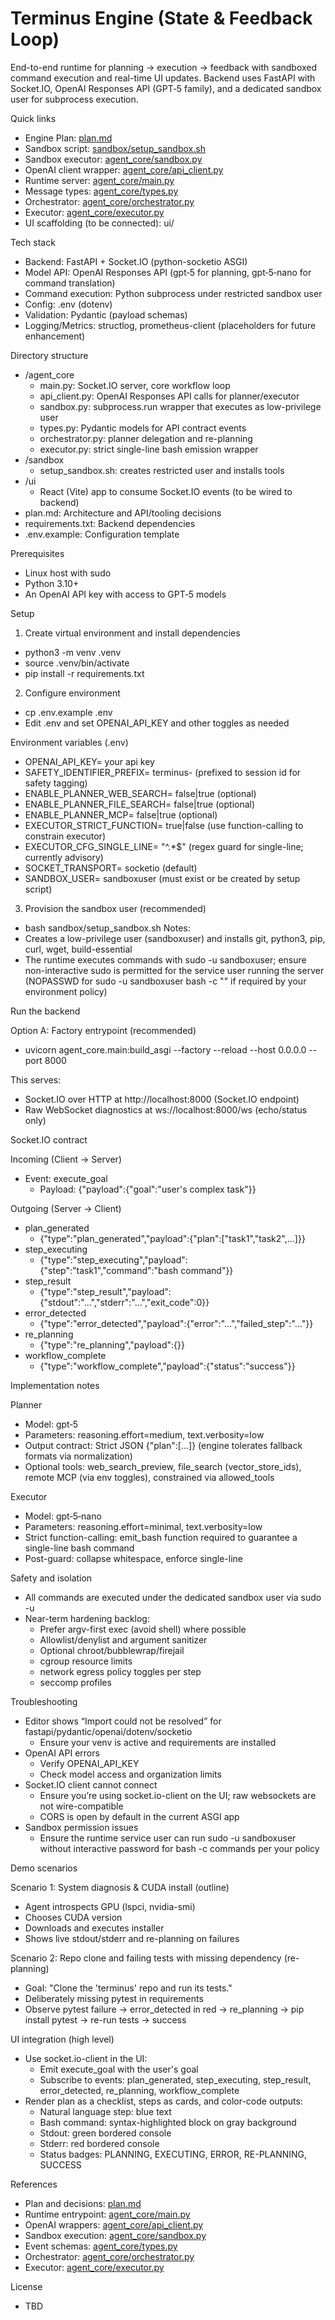 # Terminus Engine (State & Feedback Loop)

End-to-end runtime for planning → execution → feedback with sandboxed command execution and real-time UI updates. Backend uses FastAPI with Socket.IO, OpenAI Responses API (GPT‑5 family), and a dedicated sandbox user for subprocess execution.

Quick links
- Engine Plan: [plan.md](plan.md)
- Sandbox script: [sandbox/setup_sandbox.sh](sandbox/setup_sandbox.sh)
- Sandbox executor: [agent_core/sandbox.py](agent_core/sandbox.py)
- OpenAI client wrapper: [agent_core/api_client.py](agent_core/api_client.py)
- Runtime server: [agent_core/main.py](agent_core/main.py)
- Message types: [agent_core/types.py](agent_core/types.py)
- Orchestrator: [agent_core/orchestrator.py](agent_core/orchestrator.py)
- Executor: [agent_core/executor.py](agent_core/executor.py)
- UI scaffolding (to be connected): ui/

Tech stack
- Backend: FastAPI + Socket.IO (python-socketio ASGI)
- Model API: OpenAI Responses API (gpt‑5 for planning, gpt‑5‑nano for command translation)
- Command execution: Python subprocess under restricted sandbox user
- Config: .env (dotenv)
- Validation: Pydantic (payload schemas)
- Logging/Metrics: structlog, prometheus-client (placeholders for future enhancement)

Directory structure
- /agent_core
  - main.py: Socket.IO server, core workflow loop
  - api_client.py: OpenAI Responses API calls for planner/executor
  - sandbox.py: subprocess.run wrapper that executes as low-privilege user
  - types.py: Pydantic models for API contract events
  - orchestrator.py: planner delegation and re-planning
  - executor.py: strict single-line bash emission wrapper
- /sandbox
  - setup_sandbox.sh: creates restricted user and installs tools
- /ui
  - React (Vite) app to consume Socket.IO events (to be wired to backend)
- plan.md: Architecture and API/tooling decisions
- requirements.txt: Backend dependencies
- .env.example: Configuration template

Prerequisites
- Linux host with sudo
- Python 3.10+
- An OpenAI API key with access to GPT‑5 models

Setup

1) Create virtual environment and install dependencies
- python3 -m venv .venv
- source .venv/bin/activate
- pip install -r requirements.txt

2) Configure environment
- cp .env.example .env
- Edit .env and set OPENAI_API_KEY and other toggles as needed

Environment variables (.env)
- OPENAI_API_KEY= your api key
- SAFETY_IDENTIFIER_PREFIX= terminus- (prefixed to session id for safety tagging)
- ENABLE_PLANNER_WEB_SEARCH= false|true (optional)
- ENABLE_PLANNER_FILE_SEARCH= false|true (optional)
- ENABLE_PLANNER_MCP= false|true (optional)
- EXECUTOR_STRICT_FUNCTION= true|false (use function-calling to constrain executor)
- EXECUTOR_CFG_SINGLE_LINE= "^.*$" (regex guard for single-line; currently advisory)
- SOCKET_TRANSPORT= socketio (default)
- SANDBOX_USER= sandboxuser (must exist or be created by setup script)

3) Provision the sandbox user (recommended)
- bash sandbox/setup_sandbox.sh
Notes:
- Creates a low-privilege user (sandboxuser) and installs git, python3, pip, curl, wget, build-essential
- The runtime executes commands with sudo -u sandboxuser; ensure non-interactive sudo is permitted for the service user running the server (NOPASSWD for sudo -u sandboxuser bash -c "<cmd>" if required by your environment policy)

Run the backend

Option A: Factory entrypoint (recommended)
- uvicorn agent_core.main:build_asgi --factory --reload --host 0.0.0.0 --port 8000

This serves:
- Socket.IO over HTTP at http://localhost:8000 (Socket.IO endpoint)
- Raw WebSocket diagnostics at ws://localhost:8000/ws (echo/status only)

Socket.IO contract

Incoming (Client → Server)
- Event: execute_goal
  - Payload: {"payload":{"goal":"user's complex task"}}

Outgoing (Server → Client)
- plan_generated
  - {"type":"plan_generated","payload":{"plan":["task1","task2",...]}}
- step_executing
  - {"type":"step_executing","payload":{"step":"task1","command":"bash command"}}
- step_result
  - {"type":"step_result","payload":{"stdout":"...","stderr":"...","exit_code":0}}
- error_detected
  - {"type":"error_detected","payload":{"error":"...","failed_step":"..."}} 
- re_planning
  - {"type":"re_planning","payload":{}}
- workflow_complete
  - {"type":"workflow_complete","payload":{"status":"success"}}

Implementation notes

Planner
- Model: gpt‑5
- Parameters: reasoning.effort=medium, text.verbosity=low
- Output contract: Strict JSON {"plan":[...]} (engine tolerates fallback formats via normalization)
- Optional tools: web_search_preview, file_search (vector_store_ids), remote MCP (via env toggles), constrained via allowed_tools

Executor
- Model: gpt‑5‑nano
- Parameters: reasoning.effort=minimal, text.verbosity=low
- Strict function-calling: emit_bash function required to guarantee a single-line bash command
- Post-guard: collapse whitespace, enforce single-line

Safety and isolation
- All commands are executed under the dedicated sandbox user via sudo -u
- Near-term hardening backlog:
  - Prefer argv-first exec (avoid shell) where possible
  - Allowlist/denylist and argument sanitizer
  - Optional chroot/bubblewrap/firejail
  - cgroup resource limits
  - network egress policy toggles per step
  - seccomp profiles

Troubleshooting
- Editor shows “Import could not be resolved” for fastapi/pydantic/openai/dotenv/socketio
  - Ensure your venv is active and requirements are installed
- OpenAI API errors
  - Verify OPENAI_API_KEY
  - Check model access and organization limits
- Socket.IO client cannot connect
  - Ensure you’re using socket.io-client on the UI; raw websockets are not wire-compatible
  - CORS is open by default in the current ASGI app
- Sandbox permission issues
  - Ensure the runtime service user can run sudo -u sandboxuser without interactive password for bash -c commands per your policy

Demo scenarios

Scenario 1: System diagnosis & CUDA install (outline)
- Agent introspects GPU (lspci, nvidia-smi)
- Chooses CUDA version
- Downloads and executes installer
- Shows live stdout/stderr and re-planning on failures

Scenario 2: Repo clone and failing tests with missing dependency (re-planning)
- Goal: "Clone the 'terminus' repo and run its tests."
- Deliberately missing pytest in requirements
- Observe pytest failure → error_detected in red → re_planning → pip install pytest → re-run tests → success

UI integration (high level)
- Use socket.io-client in the UI:
  - Emit execute_goal with the user's goal
  - Subscribe to events: plan_generated, step_executing, step_result, error_detected, re_planning, workflow_complete
- Render plan as a checklist, steps as cards, and color-code outputs:
  - Natural language step: blue text
  - Bash command: syntax-highlighted block on gray background
  - Stdout: green bordered console
  - Stderr: red bordered console
  - Status badges: PLANNING, EXECUTING, ERROR, RE-PLANNING, SUCCESS

References
- Plan and decisions: [plan.md](plan.md)
- Runtime entrypoint: [agent_core/main.py](agent_core/main.py)
- OpenAI wrappers: [agent_core/api_client.py](agent_core/api_client.py)
- Sandbox execution: [agent_core/sandbox.py](agent_core/sandbox.py)
- Event schemas: [agent_core/types.py](agent_core/types.py)
- Orchestrator: [agent_core/orchestrator.py](agent_core/orchestrator.py)
- Executor: [agent_core/executor.py](agent_core/executor.py)

License
- TBD